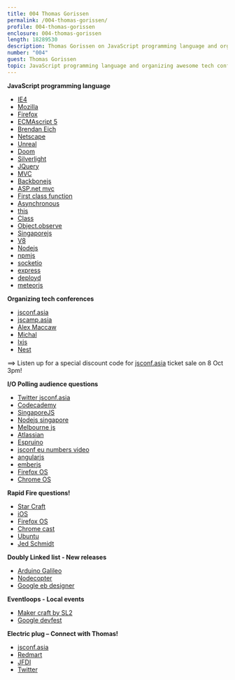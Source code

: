 ```yaml
---
title: 004 Thomas Gorissen
permalink: /004-thomas-gorissen/
profile: 004-thomas-gorissen
enclosure: 004-thomas-gorissen
length: 18289530
description: Thomas Gorissen on JavaScript programming language and organizing awesome tech conferences
number: "004"
guest: Thomas Gorissen
topic: JavaScript programming language and organizing awesome tech conferences
---
```


**JavaScript programming language**

- [IE4](http://en.wikipedia.org/wiki/Internet_Explorer_4)
- [Mozilla](http://www.mozilla.org/en-US/)
- [Firefox](http://www.mozilla.org/en-US/firefox/new/)
- [ECMAscript 5](http://www.ecma-international.org/publications/standards/Ecma-262.htm)
- [Brendan Eich](http://en.wikipedia.org/wiki/Brendan_Eich)
- [Netscape](http://en.wikipedia.org/wiki/Netscape)
- [Unreal](http://www.unrealengine.com/)
- [Doom](http://en.wikipedia.org/wiki/Doom_(video_game))
- [Silverlight](http://www.microsoft.com/silverlight/)
- [JQuery](http://jquery.com/)
- [MVC](http://en.wikipedia.org/wiki/Model%E2%80%93view%E2%80%93controller)
- [Backbonejs](http://backbonejs.org/)
- [ASP.net mvc](http://www.asp.net/mvc)
- [First class function](http://en.wikipedia.org/wiki/First-class_function)
- [Asynchronous](http://www.html5rocks.com/en/tutorials/async/deferred/)
- [this](https://developer.mozilla.org/en-US/docs/Web/JavaScript/Reference/Operators/this)
- [Class](http://wiki.ecmascript.org/doku.php?id=strawman:maximally_minimal_classes)
- [Object.observe](http://updates.html5rocks.com/2012/11/Respond-to-change-with-Object-observe)
- [Singaporejs](http://www.meetup.com/Singapore-JS/)
- [V8](https://code.google.com/p/v8/)
- [Nodejs](http://nodejs.org/)
- [npmjs](https://npmjs.org/)
- [socketio](http://socket.io/)
- [express](http://expressjs.com/)
- [deployd](http://deployd.com/)
- [meteorjs](http://www.meteor.com/)

**Organizing tech conferences**

- [jsconf.asia](http://jsconf.asia/)
- [jscamp.asia](http://jscamp.asia/)
- [Alex Maccaw](https://twitter.com/maccaw)
- [Michal](https://twitter.com/michalbe)
- [lxjs](http://2013.lxjs.org/)
- [Nest](http://nest.com/)

==> Listen up for a special discount code for [jsconf.asia](http://jsconf.asia/) ticket sale on 8 Oct 3pm!

**I/O Polling audience questions**

- [Twitter jsconf.asia](https://twitter.com/jsconf_asia)
- [Codecademy](http://www.codecademy.com/)
- [SingaporeJS](http://www.meetup.com/Singapore-JS/)
- [Nodejs singapore](https://www.facebook.com/groups/sg.nodejs/)
- [Melbourne js](http://melbjs.com/)
- [Atlassian](https://www.atlassian.com/)
- [Espruino](http://www.espruino.com/)
- [jsconf eu numbers video](http://2013.jsconf.eu/speakers/martin-kleppe-1024-seconds-of-js-wizardry.html)
- [angularjs](http://angularjs.org/)
- [emberjs](http://emberjs.com/)
- [Firefox OS](http://www.mozilla.org/en-US/firefox/os/)
- [Chrome OS](http://www.chromium.org/chromium-os)

**Rapid Fire questions!**

- [Star Craft](http://us.battle.net/sc2/en/)
- [iOS](http://www.apple.com/ios/)
- [Firefox OS](http://www.mozilla.org/en-US/firefox/os/)
- [Chrome cast](http://www.google.com/intl/en/chrome/devices/chromecast/#netflix)
- [Ubuntu](http://www.ubuntu.com/)
- [Jed Schmidt](http://jed.is/)

**Doubly Linked list - New releases**

- [Arduino Galileo](http://arduino.cc/en/ArduinoCertified/IntelGalileo)
- [Nodecopter](http://nodecopter.com/)
- [Google eb designer](http://www.google.com/webdesigner/)

**Eventloops - Local events**

- [Maker craft by SL2](http://bettrweek.com/duct-tape-the-caffeinator/)
- [Google devfest](https://developers.google.com/events/903783172/)

**Electric plug – Connect with Thomas!**

- [jsconf.asia](http://jsconf.asia)
- [Redmart](https://redmart.com/)
- [JFDI](http://jfdi.asia/)
- [Twitter](https://twitter.com/serrynaimo)
